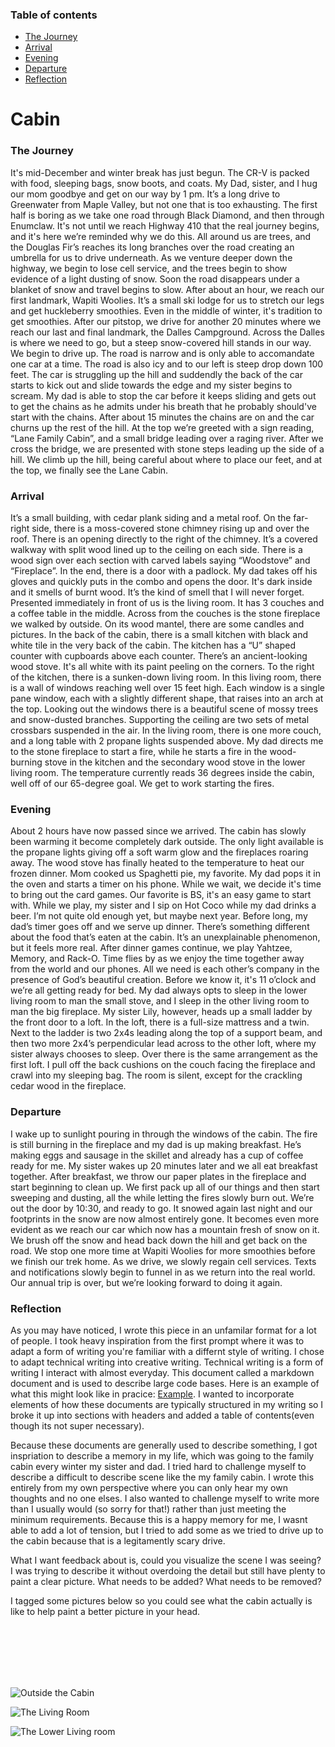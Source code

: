 ### Table of contents
  - [The Journey](#the-journey)
  - [Arrival](#Arrival)
  - [Evening](#evening)
  - [Departure](#depature)
  - [Reflection](#reflection)

# Cabin

### The Journey

It's mid-December and winter break has just begun. The CR-V is packed with food, sleeping bags, snow boots, and coats. My Dad, sister, and I hug our mom goodbye and get on our way by 1 pm. It’s a long drive to Greenwater from Maple Valley, but not one that is too exhausting. The first half is boring as we take one road through Black Diamond, and then through Enumclaw. It's not until we reach Highway 410 that the real journey begins, and it's here we’re reminded why we do this.  All around us are trees, and the Douglas Fir’s reaches its long branches over the road creating an umbrella for us to drive underneath. As we venture deeper down the highway, we begin to lose cell service, and the trees begin to show evidence of a light dusting of snow. Soon the road disappears under a blanket of snow and travel begins to slow. After about an hour, we reach our first landmark, Wapiti Woolies. It’s a small ski lodge for us to stretch our legs and get huckleberry smoothies. Even in the middle of winter, it's tradition to get smoothies. After our pitstop, we drive for another 20 minutes where we reach our last and final landmark, the Dalles Campground. Across the Dalles is where we need to go, but a steep snow-covered hill stands in our way. We begin to drive up. The road is narrow and is only able to accomandate one car at a time. The road is also icy and to our left is steep drop down 100 feet. The car is struggling up the hill and suddendly the back of the car starts to kick out and slide towards the edge and my sister begins to scream. My dad is able to stop the car before it keeps sliding and gets out to get the chains as he admits under his breath that he probably should've start with the chains. After about 15 minutes the chains are on and the car churns up the rest of the hill. At the top we’re greeted with a sign reading, “Lane Family Cabin”, and a small bridge leading over a raging river. After we cross the bridge, we are presented with stone steps leading up the side of a hill. We climb up the hill, being careful about where to place our feet, and at the top, we finally see the Lane Cabin.


### Arrival 

It’s a small building, with cedar plank siding and a metal roof. On the far-right side, there is a moss-covered stone chimney rising up and over the roof. There is an opening directly to the right of the chimney. It’s a covered walkway with split wood lined up to the ceiling on each side. There is a wood sign over each section with carved labels saying “Woodstove” and “Fireplace”.  In the end, there is a door with a padlock. My dad takes off his gloves and quickly puts in the combo and opens the door. It's dark inside and it smells of burnt wood. It’s the kind of smell that I will never forget. Presented immediately in front of us is the living room. It has 3 couches and a coffee table in the middle. Across from the couches is the stone fireplace we walked by outside. On its wood mantel, there are some candles and pictures. In the back of the cabin, there is a small kitchen with black and white tile in the very back of the cabin. The kitchen has a “U” shaped counter with cupboards above each counter. There’s an ancient-looking wood stove. It's all white with its paint peeling on the corners. To the right of the kitchen, there is a sunken-down living room. In this living room, there is a wall of windows reaching well over 15 feet high. Each window is a single pane window, each with a slightly different shape, that raises into an arch at the top. Looking out the windows there is a beautiful scene of mossy trees and snow-dusted branches. Supporting the ceiling are two sets of metal crossbars suspended in the air. In the living room, there is one more couch, and a long table with 2 propane lights suspended above. My dad directs me to the stone fireplace to start a fire, while he starts a fire in the wood-burning stove in the kitchen and the secondary wood stove in the lower living room. The temperature currently reads 36 degrees inside the cabin, well off of our 65-degree goal. We get to work starting the fires. 

### Evening

About 2 hours have now passed since we arrived. The cabin has slowly been warming it become completely dark outside. The only light available is the propane lights giving off a soft warm glow and the fireplaces roaring away. The wood stove has finally heated to the temperature to heat our frozen dinner. Mom cooked us Spaghetti pie, my favorite. My dad pops it in the oven and starts a timer on his phone. While we wait, we decide it's time to bring out the card games. Our favorite is BS, it's an easy game to start with. While we play, my sister and I sip on Hot Coco while my dad drinks a beer. I’m not quite old enough yet, but maybe next year. Before long, my dad’s timer goes off and we serve up dinner. There’s something different about the food that’s eaten at the cabin. It’s an unexplainable phenomenon, but it feels more real. After dinner games continue, we play Yahtzee, Memory, and Rack-O. Time flies by as we enjoy the time together away from the world and our phones. All we need is each other’s company in the presence of God’s beautiful creation. Before we know it, it's 11 o’clock and we’re all getting ready for bed. My dad always opts to sleep in the lower living room to man the small stove, and I sleep in the other living room to man the big fireplace. My sister Lily, however, heads up a small ladder by the front door to a loft. In the loft, there is a full-size mattress and a twin. Next to the ladder is two 2x4s leading along the top of a support beam, and then two more 2x4’s perpendicular lead across to the other loft, where my sister always chooses to sleep. Over there is the same arrangement as the first loft. I pull off the back cushions on the couch facing the fireplace and crawl into my sleeping bag. The room is silent, except for the crackling cedar wood in the fireplace.

### Departure

I wake up to sunlight pouring in through the windows of the cabin. The fire is still burning in the fireplace and my dad is up making breakfast. He’s making eggs and sausage in the skillet and already has a cup of coffee ready for me. My sister wakes up 20 minutes later and we all eat breakfast together. After breakfast, we throw our paper plates in the fireplace and start beginning to clean up. We first pack up all of our things and then start sweeping and dusting, all the while letting the fires slowly burn out. We’re out the door by 10:30, and ready to go. It snowed again last night and our footprints in the snow are now almost entirely gone. It becomes even more evident as we reach our car which now has a mountain fresh of snow on it. We brush off the snow and head back down the hill and get back on the road. We stop one more time at Wapiti Woolies for more smoothies before we finish our trek home. As we drive, we slowly regain cell services. Texts and notifications slowly begin to funnel in as we return into the real world. Our annual trip is over, but we’re looking forward to doing it again. 



### Reflection 

As you may have noticed, I wrote this piece in an unfamilar format for a lot of people. I took heavy inspiration from the first prompt where it was to adapt a form of writing you're familiar with a differnt style of writing. I chose to adapt technical writing into creative writing. Technical writing is a form of writing I interact with almost everyday. This document called a markdown document and is used to describe large code bases. Here is an example of what this might look like in pracice: [Example](https://github.com/microsoft/terminal). I wanted to incorporate elements of how these documents are typically structured in my writing so I broke it up into sections with headers and added a table of contents(even though its not super necessary).

Because these documents are generally used to describe something, I got inspriation to describe a memory in my life, which was going to the family cabin every winter my sister and dad. I tried hard to challenge myself to describe a difficult to describe scene like the my family cabin. I wrote this entirely from my own perspective where you can only hear my own thoughts and no one elses. I also wanted to challenge myself to write more than I usually would (so sorry for that!) rather than just meeting the minimum requirements. Because this is a happy memory for me, I wasnt able to add a lot of tension, but I tried to add some as we tried to drive up to the cabin because that is a legitamently scary drive. 

What I want feedback about is, could you visualize the scene I was seeing? I was trying to describe it without overdoing the detail but still have plenty to paint a clear picture. What needs to be added? What needs to be removed?

I tagged some pictures below so you could see what the cabin actually is like to help paint a better picture in your head.

<br/>
<br/>
<br/>
<br/>
<br/>


![Outside the Cabin](https://github.com/georgebjork/creative-writing-workshop-piece/blob/main/img/IMG_0675.jpeg?raw=true)

![The Living Room](https://github.com/georgebjork/creative-writing-workshop-piece/blob/main/img/IMG_3979.jpeg?raw=true)

![The Lower Living room](https://github.com/georgebjork/creative-writing-workshop-piece/blob/main/img/IMG_3982.jpeg?raw=true)
